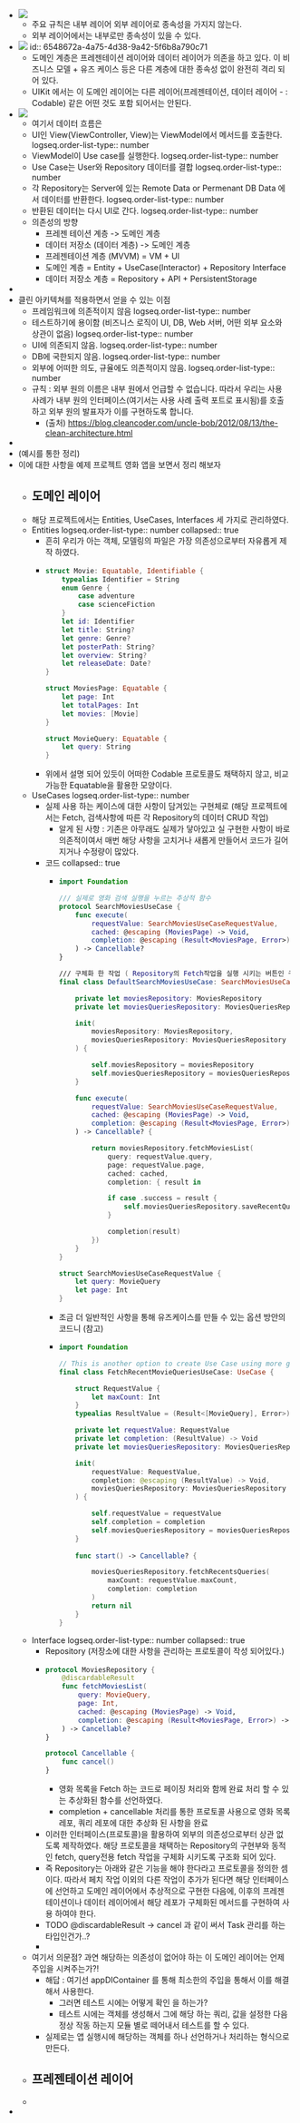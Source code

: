 - ![](https://miro.medium.com/v2/resize:fit:700/1*JxCAYFc2UsovUdt13vtEwQ.png)
	- 주요 규칙은 내부 레이어 외부 레이어로 종속성을 가지지 않는다.
	- 외부 레이어에서는 내부로만 종속성이 있을 수 있다.
- ![](https://miro.medium.com/v2/resize:fit:700/1*MzkbfQsYb0wTBFeqplRoKg.png)
  id:: 6548672a-4a75-4d38-9a42-5f6b8a790c71
	- 도메인 계층은 프레젠테이션 레이어와 데이터 레이어가 의존을 하고 있다. 이 비즈니스 모델 + 유즈 케이스 등은 다른 계층에 대한 종속성 없이 완전히 격리 되어 있다.
	- UIKit 에서는 이 도메인 레이어는 다른 레이어(프레젠테이션, 데이터 레이어 - : Codable) 같은 어떤 것도 포함 되어서는 안된다.
- ![](https://miro.medium.com/v2/resize:fit:700/1*N3ypUNMUGv87qUL57JyqJA.png)
	- 여기서 데이터 흐름은
	- UI인 View(ViewController, View)는 ViewModel에서 메서드를 호출한다. 
	  logseq.order-list-type:: number
	- ViewModel이 Use case를 실행한다.
	  logseq.order-list-type:: number
	- Use Case는 User와 Repository 데이터를 결합
	  logseq.order-list-type:: number
	- 각 Repository는 Server에 있는 Remote Data or Permenant DB Data 에서 데이터를 반환한다.
	  logseq.order-list-type:: number
	- 반환된 데이터는 다시 UI로 간다.
	  logseq.order-list-type:: number
	- 의존성의 방향
		- 프레젠 테이션 계층 -> 도메인 계층
		- 데이터 저장소 (데이터 계층) -> 도메인 계층
		- 프레젠테이션 계층 (MVVM) = VM + UI
		- 도메인 계층 = Entity + UseCase(Interactor) + Repository Interface
		- 데이터 저장소 계층 = Repository + API + PersistentStorage
-
- 클린 아키텍쳐를 적용하면서 얻을 수 있는 이점
	- 프레임워크에 의존적이지 않음
	  logseq.order-list-type:: number
	- 테스트하기에 용이함 (비즈니스 로직이 UI, DB, Web 서버, 어떤 외부 요소와 상관이 없음)
	  logseq.order-list-type:: number
	- UI에 의존되지 않음.
	  logseq.order-list-type:: number
	- DB에 국한되지 않음.
	  logseq.order-list-type:: number
	- 외부에 어떠한 의도, 규율에도 의존적이지 않음.
	  logseq.order-list-type:: number
	- 규칙 : 외부 원의 이름은 내부 원에서 언급할 수 없습니다. 따라서 우리는 사용 사례가 내부 원의 인터페이스(여기서는 사용 사례 출력 포트로 표시됨)를 호출하고 외부 원의 발표자가 이를 구현하도록 합니다.
		- (출처) https://blog.cleancoder.com/uncle-bob/2012/08/13/the-clean-architecture.html
-
- (예시를 통한 정리)
- 이에 대한 사항을 예제 프로젝트 영화 앱을 보면서 정리 해보자
	- ## 도메인 레이어
	- 해당 프로젝트에서는 Entities, UseCases, Interfaces 세 가지로 관리하였다.
	- Entities
	  logseq.order-list-type:: number
	  collapsed:: true
		- 흔히 우리가 아는 객체, 모델링의 파일은 가장 의존성으로부터 자유롭게 제작 하였다.
		- ```swift
		  struct Movie: Equatable, Identifiable {
		      typealias Identifier = String
		      enum Genre {
		          case adventure
		          case scienceFiction
		      }
		      let id: Identifier
		      let title: String?
		      let genre: Genre?
		      let posterPath: String?
		      let overview: String?
		      let releaseDate: Date?
		  }
		  
		  struct MoviesPage: Equatable {
		      let page: Int
		      let totalPages: Int
		      let movies: [Movie]
		  }
		  
		  struct MovieQuery: Equatable {
		      let query: String
		  }
		  
		  ```
		- 위에서 설명 되어 있듯이 어떠한 Codable 프로토콜도 채택하지 않고, 비교 가능한 Equatable을 활용한 모양이다.
	- UseCases
	  logseq.order-list-type:: number
		- 실제 사용 하는 케이스에 대한 사항이 담겨있는 구현체로 (해당 프로젝트에서는 Fetch, 검색사항에 따른 각 Repository의 데이터 CRUD 작업)
			- 알게 된 사항 : 기존은 아무래도 실제가 닿아있고 실 구현한 사항이 바로 의존적이여서 매번 해당 사항을 고치거나 새롭게 만들어서 코드가 길어지거나 수정량이 많았다.
		- 코드
		  collapsed:: true
			- ```swift
			  import Foundation
			  
			  /// 실제로 영화 검색 실행을 누르는 추상적 함수
			  protocol SearchMoviesUseCase {
			      func execute(
			          requestValue: SearchMoviesUseCaseRequestValue,
			          cached: @escaping (MoviesPage) -> Void,
			          completion: @escaping (Result<MoviesPage, Error>) -> Void
			      ) -> Cancellable?
			  }
			  
			  /// 구체화 한 작업 ( Repository의 Fetch작업을 실행 시키는 버튼인 구현체)
			  final class DefaultSearchMoviesUseCase: SearchMoviesUseCase {
			  
			      private let moviesRepository: MoviesRepository
			      private let moviesQueriesRepository: MoviesQueriesRepository
			  
			      init(
			          moviesRepository: MoviesRepository,
			          moviesQueriesRepository: MoviesQueriesRepository
			      ) {
			  
			          self.moviesRepository = moviesRepository
			          self.moviesQueriesRepository = moviesQueriesRepository
			      }
			  
			      func execute(
			          requestValue: SearchMoviesUseCaseRequestValue,
			          cached: @escaping (MoviesPage) -> Void,
			          completion: @escaping (Result<MoviesPage, Error>) -> Void
			      ) -> Cancellable? {
			  
			          return moviesRepository.fetchMoviesList(
			              query: requestValue.query,
			              page: requestValue.page,
			              cached: cached,
			              completion: { result in
			  
			              if case .success = result {
			                  self.moviesQueriesRepository.saveRecentQuery(query: requestValue.query) { _ in }
			              }
			  
			              completion(result)
			          })
			      }
			  }
			  
			  struct SearchMoviesUseCaseRequestValue {
			      let query: MovieQuery
			      let page: Int
			  }
			  
			  ```
			- 조금 더 일반적인 사항을 통해 유즈케이스를 만들 수 있는 옵션 방안의 코드니 (참고)
			- ```swift
			  import Foundation
			  
			  // This is another option to create Use Case using more generic way
			  final class FetchRecentMovieQueriesUseCase: UseCase {
			  
			      struct RequestValue {
			          let maxCount: Int
			      }
			      typealias ResultValue = (Result<[MovieQuery], Error>)
			  
			      private let requestValue: RequestValue
			      private let completion: (ResultValue) -> Void
			      private let moviesQueriesRepository: MoviesQueriesRepository
			  
			      init(
			          requestValue: RequestValue,
			          completion: @escaping (ResultValue) -> Void,
			          moviesQueriesRepository: MoviesQueriesRepository
			      ) {
			  
			          self.requestValue = requestValue
			          self.completion = completion
			          self.moviesQueriesRepository = moviesQueriesRepository
			      }
			      
			      func start() -> Cancellable? {
			  
			          moviesQueriesRepository.fetchRecentsQueries(
			              maxCount: requestValue.maxCount,
			              completion: completion
			          )
			          return nil
			      }
			  }
			  
			  ```
	- Interface
	  logseq.order-list-type:: number
	  collapsed:: true
		- Repository (저장소에 대한 사항을 관리하는 프로토콜이 작성 되어있다.)
		- ```swift
		  protocol MoviesRepository {
		      @discardableResult
		      func fetchMoviesList(
		          query: MovieQuery,
		          page: Int,
		          cached: @escaping (MoviesPage) -> Void,
		          completion: @escaping (Result<MoviesPage, Error>) -> Void
		      ) -> Cancellable?
		  }
		  
		  protocol Cancellable {
		      func cancel()
		  }
		  ```
			- 영화 목록을 Fetch 하는 코드로 페이징 처리와 함께 완료 처리 할 수 있는 추상화된 함수를 선언하였다.
			- completion + cancellable 처리를 통한 프로토콜 사용으로 영화 목록 레포, 쿼리 레포에 대한 추상화 된 사항을 완료
		- 이러한 인터페이스(프로토콜)을 활용하여 외부의 의존성으로부터 상관 없도록 제작하였다. 
		  해당 프로토콜을 채택하는 Repository의 구현부와 동적인 fetch, query전용 fetch 작업을 구체화 시키도록 구조화 되어 있다.
		- 즉 Repository는 아래와 같은 기능을 해야 한다라고 프로토콜을 정의한 셈이다. 따라서 페치 작업 이외의 다른 작업이 추가가 된다면 해당 인터페이스에 선언하고 도메인 레이어에서 추상적으로 구현한 다음에, 이후의 프레젠테이션이나 데이터 레이어에서 해당 레포가 구체화된 메서드를 구현하여 사용 하여야 한다.
		- TODO @discardableResult -> cancel 과 같이 써서 Task 관리를 하는 타입인건가..?
		-
	- 여기서 의문점? 과연 해당하는 의존성이 없어야 하는 이 도메인 레이어는 언제 주입을 시켜주는가?!
		- 해답 : 여기선 appDIContainer 를 통해 최소한의 주입을 통해서 이를 해결해서 사용한다.
			- 그러면 테스트 시에는 어떻게 확인 을 하는가?
			- 테스트 시에는 객체를 생성해서 그에 해당 하는 쿼리, 값을 설정한 다음 정상 작동 하는지 모듈 별로 떼어내서 테스트를 할 수 있다.
		- 실제로는 앱 실행시에 해당하는 객체를 하나 선언하거나 처리하는 형식으로 만든다.
	- ## 프레젠테이션 레이어
	-
-